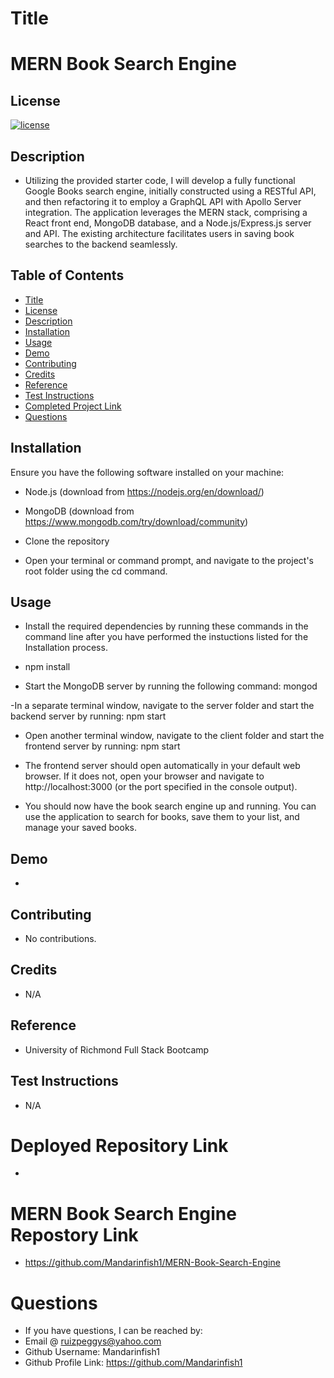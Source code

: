 # Title

# MERN Book Search Engine

## License

[![license](https://img.shields.io/badge/License-MIT-green)](https://opensource.org/licenses/MIT)

## Description

- Utilizing the provided starter code, I will develop a fully functional Google Books search engine, initially constructed using a RESTful API, and then refactoring it to employ a GraphQL API with Apollo Server integration. The application leverages the MERN stack, comprising a React front end, MongoDB database, and a Node.js/Express.js server and API. The existing architecture facilitates users in saving book searches to the backend seamlessly.

## Table of Contents

- [Title](#title)
- [License](#license)
- [Description](#description)
- [Installation](#installation)
- [Usage](#usage)
- [Demo](#demo)
- [Contributing](#contributing)
- [Credits](#credits)
- [Reference](#reference)
- [Test Instructions](#test-instructions)
- [Completed Project Link](#completed-project-link)
- [Questions](#questions)

## Installation

Ensure you have the following software installed on your machine:

- Node.js (download from https://nodejs.org/en/download/)
- MongoDB (download from https://www.mongodb.com/try/download/community)

- Clone the repository 

- Open your terminal or command prompt, and navigate to the project's root folder using the cd command.


## Usage

- Install the required dependencies by running these commands in the command line after you have performed the instuctions listed for the Installation process.

- npm install
- Start the MongoDB server by running the following command: mongod

-In a separate terminal window, navigate to the server folder and start the backend server by running: npm start

- Open another terminal window, navigate to the client folder and start the frontend server by running: npm start

- The frontend server should open automatically in your default web browser. If it does not, open your browser and navigate to http://localhost:3000 (or the port specified in the console output).

- You should now have the book search engine up and running. You can use the application to search for books, save them to your list, and manage your saved books.

## Demo

- 

## Contributing

- No contributions.

## Credits

- N/A

## Reference

- University of Richmond Full Stack Bootcamp

## Test Instructions

- N/A

# Deployed Repository Link

- 

# MERN Book Search Engine Repostory Link

- https://github.com/Mandarinfish1/MERN-Book-Search-Engine

# Questions

- If you have questions, I can be reached by:
- Email @ ruizpeggys@yahoo.com
- Github Username: Mandarinfish1
- Github Profile Link: https://github.com/Mandarinfish1
